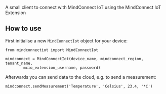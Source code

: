 A small client to connect with MindConnect IoT using the MindConnect IoT Extension

## How to use
First initialise a new `MindConnectIot` object for your device:
```
from mindconnectiot import MindConnectIot

mindconnect = MindConnectIot(device_name, mindconnect_region, tenant_name, 
        mcio_extension_username, password)
```

Afterwards you can send data to the cloud, e.g. to send a measurement:
```
mindconnect.sendMeasurement('Temperature', 'Celsius', 23.4, '*C')
```